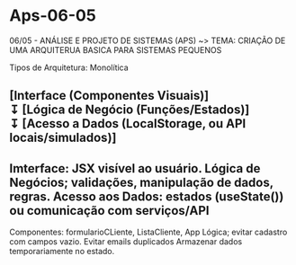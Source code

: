 # Aps-06-05
06/05 - ANÁLISE  E PROJETO DE SISTEMAS (APS)
~> TEMA: CRIAÇÃO DE UMA ARQUITERUA BASICA PARA SISTEMAS PEQUENOS

Tipos de Arquitetura: Monolítica

[Interface  (Componentes Visuais)]<br>
                 ↧
[Lógica de Negócio (Funções/Estados)]<br>
                ↧
[Acesso a Dados (LocalStorage, ou API locais/simulados)]
---
Imterface: JSX visível ao usuário.
Lógica de Negócios; validações, manipulação de dados, regras.
Acesso aos Dados: estados (useState()) ou comunicação com serviços/API
---
Componentes:
formularioCLiente, ListaCliente, App
Lógica; evitar cadastro com campos vazio. Evitar emails duplicados 
Armazenar dados temporariamente no estado.
